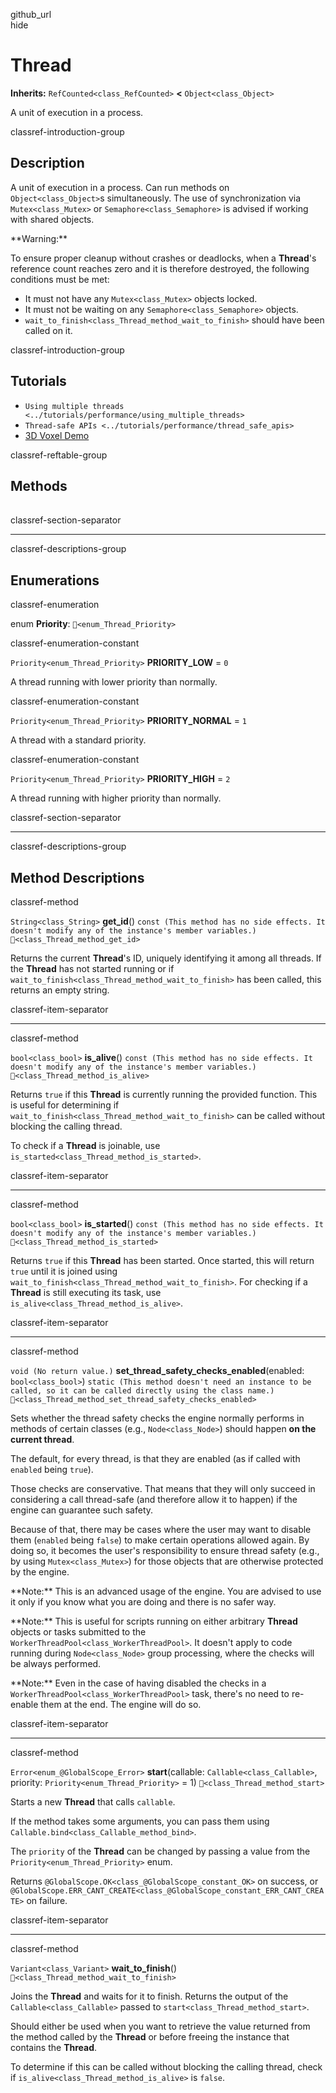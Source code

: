 github\_url  
hide

# Thread

**Inherits:** `RefCounted<class_RefCounted>` **&lt;**
`Object<class_Object>`

A unit of execution in a process.

classref-introduction-group

## Description

A unit of execution in a process. Can run methods on
`Object<class_Object>`s simultaneously. The use of synchronization via
`Mutex<class_Mutex>` or `Semaphore<class_Semaphore>` is advised if
working with shared objects.

\*\*Warning:\*\*

To ensure proper cleanup without crashes or deadlocks, when a
**Thread**'s reference count reaches zero and it is therefore destroyed,
the following conditions must be met:

-   It must not have any `Mutex<class_Mutex>` objects locked.
-   It must not be waiting on any `Semaphore<class_Semaphore>` objects.
-   `wait_to_finish<class_Thread_method_wait_to_finish>` should have
    been called on it.

classref-introduction-group

## Tutorials

-   `Using multiple threads <../tutorials/performance/using_multiple_threads>`
-   `Thread-safe APIs <../tutorials/performance/thread_safe_apis>`
-   [3D Voxel Demo](https://godotengine.org/asset-library/asset/2755)

classref-reftable-group

## Methods

<table>
<tbody>
<tr>
</tr>
<tr>
</tr>
<tr>
</tr>
<tr>
</tr>
<tr>
</tr>
<tr>
</tr>
</tbody>
</table>

classref-section-separator

------------------------------------------------------------------------

classref-descriptions-group

## Enumerations

classref-enumeration

enum **Priority**: `🔗<enum_Thread_Priority>`

classref-enumeration-constant

`Priority<enum_Thread_Priority>` **PRIORITY\_LOW** = `0`

A thread running with lower priority than normally.

classref-enumeration-constant

`Priority<enum_Thread_Priority>` **PRIORITY\_NORMAL** = `1`

A thread with a standard priority.

classref-enumeration-constant

`Priority<enum_Thread_Priority>` **PRIORITY\_HIGH** = `2`

A thread running with higher priority than normally.

classref-section-separator

------------------------------------------------------------------------

classref-descriptions-group

## Method Descriptions

classref-method

`String<class_String>` **get\_id**()
`const (This method has no side effects. It doesn't modify any of the instance's member variables.)`
`🔗<class_Thread_method_get_id>`

Returns the current **Thread**'s ID, uniquely identifying it among all
threads. If the **Thread** has not started running or if
`wait_to_finish<class_Thread_method_wait_to_finish>` has been called,
this returns an empty string.

classref-item-separator

------------------------------------------------------------------------

classref-method

`bool<class_bool>` **is\_alive**()
`const (This method has no side effects. It doesn't modify any of the instance's member variables.)`
`🔗<class_Thread_method_is_alive>`

Returns `true` if this **Thread** is currently running the provided
function. This is useful for determining if
`wait_to_finish<class_Thread_method_wait_to_finish>` can be called
without blocking the calling thread.

To check if a **Thread** is joinable, use
`is_started<class_Thread_method_is_started>`.

classref-item-separator

------------------------------------------------------------------------

classref-method

`bool<class_bool>` **is\_started**()
`const (This method has no side effects. It doesn't modify any of the instance's member variables.)`
`🔗<class_Thread_method_is_started>`

Returns `true` if this **Thread** has been started. Once started, this
will return `true` until it is joined using
`wait_to_finish<class_Thread_method_wait_to_finish>`. For checking if a
**Thread** is still executing its task, use
`is_alive<class_Thread_method_is_alive>`.

classref-item-separator

------------------------------------------------------------------------

classref-method

`void (No return value.)`
**set\_thread\_safety\_checks\_enabled**(enabled: `bool<class_bool>`)
`static (This method doesn't need an instance to be called, so it can be called directly using the class name.)`
`🔗<class_Thread_method_set_thread_safety_checks_enabled>`

Sets whether the thread safety checks the engine normally performs in
methods of certain classes (e.g., `Node<class_Node>`) should happen **on
the current thread**.

The default, for every thread, is that they are enabled (as if called
with `enabled` being `true`).

Those checks are conservative. That means that they will only succeed in
considering a call thread-safe (and therefore allow it to happen) if the
engine can guarantee such safety.

Because of that, there may be cases where the user may want to disable
them (`enabled` being `false`) to make certain operations allowed again.
By doing so, it becomes the user's responsibility to ensure thread
safety (e.g., by using `Mutex<class_Mutex>`) for those objects that are
otherwise protected by the engine.

\*\*Note:\*\* This is an advanced usage of the engine. You are advised
to use it only if you know what you are doing and there is no safer way.

\*\*Note:\*\* This is useful for scripts running on either arbitrary
**Thread** objects or tasks submitted to the
`WorkerThreadPool<class_WorkerThreadPool>`. It doesn't apply to code
running during `Node<class_Node>` group processing, where the checks
will be always performed.

\*\*Note:\*\* Even in the case of having disabled the checks in a
`WorkerThreadPool<class_WorkerThreadPool>` task, there's no need to
re-enable them at the end. The engine will do so.

classref-item-separator

------------------------------------------------------------------------

classref-method

`Error<enum_@GlobalScope_Error>` **start**(callable:
`Callable<class_Callable>`, priority: `Priority<enum_Thread_Priority>`
= 1) `🔗<class_Thread_method_start>`

Starts a new **Thread** that calls `callable`.

If the method takes some arguments, you can pass them using
`Callable.bind<class_Callable_method_bind>`.

The `priority` of the **Thread** can be changed by passing a value from
the `Priority<enum_Thread_Priority>` enum.

Returns `@GlobalScope.OK<class_@GlobalScope_constant_OK>` on success, or
`@GlobalScope.ERR_CANT_CREATE<class_@GlobalScope_constant_ERR_CANT_CREATE>`
on failure.

classref-item-separator

------------------------------------------------------------------------

classref-method

`Variant<class_Variant>` **wait\_to\_finish**()
`🔗<class_Thread_method_wait_to_finish>`

Joins the **Thread** and waits for it to finish. Returns the output of
the `Callable<class_Callable>` passed to
`start<class_Thread_method_start>`.

Should either be used when you want to retrieve the value returned from
the method called by the **Thread** or before freeing the instance that
contains the **Thread**.

To determine if this can be called without blocking the calling thread,
check if `is_alive<class_Thread_method_is_alive>` is `false`.
